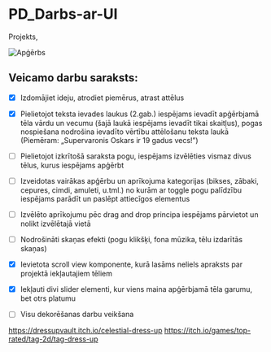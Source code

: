 # PD_Darbs-ar-UI
Projekts, 

![Apģērbs](https://user-images.githubusercontent.com/129928522/235177587-9a39e6fe-77ea-47e4-9364-c87bad1cfb7a.png)
## Veicamo darbu saraksts:
- [x] Izdomājiet ideju, atrodiet piemērus, atrast attēlus
- [x] Pielietojot teksta ievades laukus (2.gab.) iespējams ievadīt apģērbjamā tēla vārdu un vecumu
(šajā laukā iespējams ievadīt tikai skaitļus), pogas nospiešana nodrošina ievadīto vērtību
attēlošanu teksta laukā (Piemēram: „Supervaronis Oskars ir 19 gadus vecs!”)
- [ ] Pielietojot izkrītošā saraksta pogu, iespējams izvēlēties vismaz divus tēlus, kurus iespējams
apģērbt
- [ ] Izveidotas vairākas apģērbu un aprīkojuma kategorijas (bikses, zābaki, cepures, cimdi, amuleti,
u.tml.) no kurām ar toggle pogu palīdzību iespējams parādīt un paslēpt attiecīgos elementus
- [ ] Izvēlēto aprīkojumu pēc drag and drop principa iespējams pārvietot un nolikt izvēlētajā vietā
- [ ] Nodrošināti skaņas efekti (pogu klikšķi, fona mūzika, tēlu izdarītās skaņas)
- [x] Ievietota scroll view komponente, kurā lasāms neliels apraksts par projektā iekļautajiem tēliem
- [x] Iekļauti divi slider elementi, kur viens maina apģērbjamā tēla garumu, bet otrs platumu
- [ ] Visu dekorēšanas darbu veikšana




https://dressupvault.itch.io/celestial-dress-up
https://itch.io/games/top-rated/tag-2d/tag-dress-up
